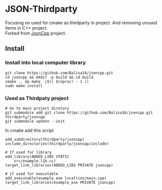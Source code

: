 # JSON-Thirdparty

Focusing on used for cmake as thirdparty in project. And removing unused items in C++ project.
<br>
Forked from [JsonCpp](https://github.com/open-source-parsers/jsoncpp.git) project.

## Install
### Install into local computer library
```
git clone https://github.com/Balisa16/jsoncpp.git
cd jsoncpp && mkdir -p build && cd build
cmake .. && make -j$(( $(nproc) - 1 ))
sudo make install
```
### Used as Thirdpaty project
```
# Go to main project diretory
git submodule add git clone https://github.com/Balisa16/jsoncpp.git thirdparty/jsoncpp
git submodule update --init
```
In cmake add this script
```
add_subdirectory(thirdparty/jsoncpp)
include_directories(thirdparty/jsoncpp/include)

# If used for library
add_library(ADDED_LIBS STATIC
    src/example_lib.cc)
target_link_libraries(ADDED_LIBS PRIVATE jsoncpp)

# if used for executable
add_executable(example_exe localtion/main.cpp)
target_link_libraries(example_exe PRIVATE jsoncpp)
```